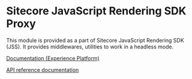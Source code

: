 # Sitecore JavaScript Rendering SDK Proxy

This module is provided as a part of Sitecore JavaScript Rendering SDK (JSS). It provides middlewares, utilities to work in a headless mode.

<!---
@TODO: Update to next version docs before release
-->
[Documentation (Experience Platform)](https://doc.sitecore.com/xp/en/developers/hd/22/sitecore-headless-development/server-side-render-jss-apps-headlessly-using-the-jss-proxy.html)

[API reference documentation](/ref-docs/sitecore-jss-proxy/)
